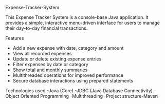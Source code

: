  Expense-Tracker-System
 
This Expense Tracker System is a console-base Java application. It provides a simple, interactive menu-driven interface for users to manage their day-to-day financial transactions.
  
 Features
- Add a new expense with date, category and amount
- View all recorded expenses
- Update or delete existing expense entries
- Filter expenses by date or category
- Show total and monthly summaries
- Multithreaded operations for improved performance
- Secure database interactions using prepared statements

Technologies used
-Java (Core)
-JDBC (Java Database Connectivity)
-Object Oriented Programming
-Multithreading
-Project structure-Maven
